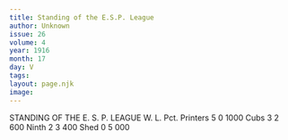 ```yaml
---
title: Standing of the E.S.P. League
author: Unknown
issue: 26
volume: 4
year: 1916
month: 17
day: V
tags:
layout: page.njk
image:
---
```

STANDING OF THE E. S. P. LEAGUE   		W. L. Pct.   Printers 	5   0  1000   Cubs		3   2   600   Ninth	2   3   400   Shed		0   5   000   

